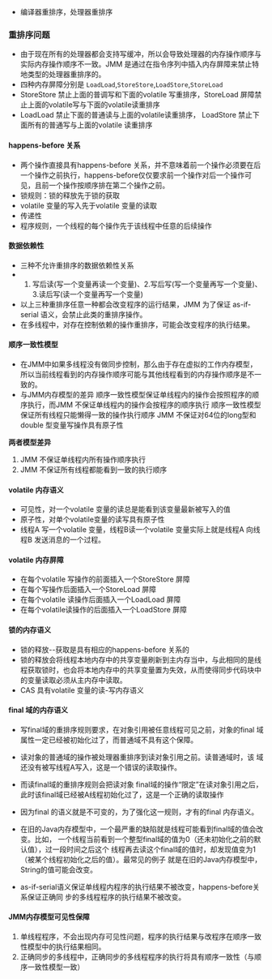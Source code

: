 * 编译器重排序，处理器重排序

### 重排序问题

* 由于现在所有的处理器都会支持写缓冲，所以会导致处理器的内存操作顺序与实际内存操作顺序不一致。JMM 是通过在指令序列中插入内存屏障来禁止特地类型的处理器重排序的。
* 四种内存屏障分别是 `LoadLoad`,`StoreStore`,`LoadStore`,`StoreLoad`
* StoreStore 禁止上面的普调写和下面的volatile 写重排序，StoreLoad 屏障禁止上面的volatile写与下面的volatile读重排序
* LoadLoad 禁止下面的普通读与上面的volatile读重排序， LoadStore 禁止下面所有的普通写与上面的volatile 读重排序

#### happens-before 关系

* 两个操作直接具有happens-before 关系，并不意味着前一个操作必须要在后一个操作之前执行，happens-before仅仅要求前一个操作对后一个操作可见，且前一个操作按顺序排在第二个操作之前。
* 锁规则：锁的释放先于锁的获取
* volatile 变量的写入先于volatile 变量的读取
* 传递性
* 程序规则，一个线程的每个操作先于该线程中任意的后续操作




#### 数据依赖性

* 三种不允许重排序的数据依赖性关系
* 1. 写后读(写一个变量再读一个变量)、2.写后写(写一个变量再写一个变量)、3.读后写(读一个变量再写一个变量)
* 以上三种重排序任意一种都会改变程序的运行结果，JMM 为了保证 as-if-serial 语义，会禁止此类的重排序操作。
* 在多线程中，对存在控制依赖的操作重排序，可能会改变程序的执行结果。

#### 顺序一致性模型

* 在JMM中如果多线程没有做同步控制，那么由于存在虚拟的工作内存模型，所以当前线程看到的内存操作顺序可能与其他线程看到的内存操作顺序是不一致的。
* 与JMM内存模型的差异
顺序一致性模型保证单线程内的操作会按照程序的顺序执行，而JMM 不保证单线程内的操作会按程序的顺序执行
顺序一致性模型保证所有线程只能懒得一致的操作执行顺序
JMM 不保证对64位的long型和double 型变量写操作具有原子性

**两者模型差异**

1. JMM 不保证单线程内所有操作顺序执行
2. JMM 不保证所有线程都能看到一致的执行顺序

#### volatile 内存语义
* 可见性，对一个volatile 变量的读总是能看到该变量最新被写入的值
* 原子性，对单个volatile变量的读写具有原子性
* 线程A 写一个volatile 变量，线程B读一个volatile 变量实际上就是线程A 向线程B 发送消息的一个过程。

#### volatile 内存屏障

* 在每个volatile 写操作的前面插入一个StoreStore 屏障
* 在每个写操作后面插入一个StoreLoad 屏障
* 在每个volatile 读操作后面插入一个LoadLoad 屏障
* 在每个volatile读操作的后面插入一个LoadStore 屏障


#### 锁的内存语义

* 锁的释放--获取是具有相应的happens-before 关系的
* 锁的释放会将线程本地内存中的共享变量刷新到主内存当中，与此相同的是线程获取锁时，也会将本地内存中的共享变量置为失效，从而使得同步代码块中的变量读取必须从主内存中读取。
* CAS 具有volatile 变量的读-写内存语义

#### final 域的内存语义

* 写final域的重排序规则要求，在对象引用被任意线程可见之前，对象的final 域属性一定已经被初始化过了，而普通域不具有这个保障。
* 读对象的普通域的操作被处理器重排序到读对象引用之前。读普通域时，该 域还没有被写线程A写入，这是一个错误的读取操作。
* 而读final域的重排序规则会把读对象 final域的操作“限定”在读对象引用之后，此时该final域已经被A线程初始化过了，这是一个正确的读取操作
* 因为final 的语义就是不可变的，为了强化这一规则，才有的final 内存语义。
* 在旧的Java内存模型中，一个最严重的缺陷就是线程可能看到final域的值会改变。比如， 一个线程当前看到一个整型final域的值为0（还未初始化之前的默认值），过一段时间之后这个 线程再去读这个final域的值时，却发现值变为1（被某个线程初始化之后的值）。最常见的例子 就是在旧的Java内存模型中，String的值可能会改变。


* as-if-serial语义保证单线程内程序的执行结果不被改变，happens-before关系保证正确同
步的多线程程序的执行结果不被改变。

#### JMM内存模型可见性保障

1. 单线程程序，不会出现内存可见性问题，程序的执行结果与改程序在顺序一致性模型中的执行结果相同。
2. 正确同步的多线程中，正确同步的多线程程序的执行将具有顺序一致性（与顺序一致性模型一致）



